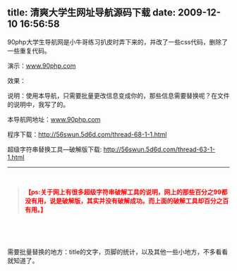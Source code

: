 title: 清爽大学生网址导航源码下载
date: 2009-12-10 16:56:58
---

<p>
	90php大学生导航网是小牛哥练习扒皮时弄下来的，并改了一些css代码，删除了一些重复代码。</p>
<p>
	演示：<a href="http://www.90php.com">www.90php.com</a></p>
<p>
	效果：</p>
<p>
	说明：使用本导航，只需要批量更改信息变成你的，那些信息需要替换呢？在文件的说明中，我写了的。</p>
<p>
	本导航网地址：<a href="http://www.90php.com">www.90php.com</a></p>
<p>
	程序下载：<a href="http://56swun.5d6d.com/thread-68-1-1.html">http://56swun.5d6d.com/thread-68-1-1.html</a></p>
<p>
	超级字符串替换工具&mdash;破解版下载: <a href="http://56swun.5d6d.com/thread-63-1-1.html">http://56swun.5d6d.com/thread-63-1-1.html</a></p>
<hr />
<p>
	&nbsp;</p>
<blockquote>
	<span style="color: #f00"><strong>【ps:关于网上有很多超级字符串破解工具的说明，网上的那些百分之99都没有用，说是破解版，其实并没有破解成功。而上面的破解工具却百分之百有用。】</strong></span></blockquote>
<p>
	&nbsp;</p>
<p>
	&nbsp;</p>
<p>
	需要批量替换的地方：title的文字，页脚的统计，以及其他一些小地方，不多看看就知道了。</p>